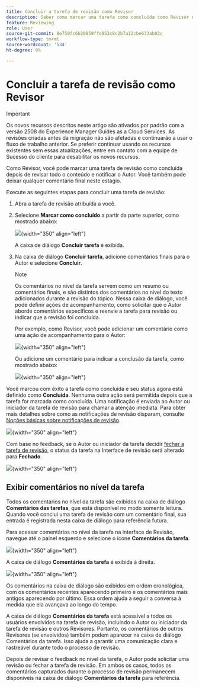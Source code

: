 ```yaml
---
title: Concluir a tarefa de revisão como Revisor
description: Saber como marcar uma tarefa como concluída como Revisor no AEM Guides.
feature: Reviewing
role: User
source-git-commit: 8e750fc6b20859ffd953c8c2b7a12cbe633ab02c
workflow-type: tm+mt
source-wordcount: '534'
ht-degree: 0%

---
```


# Concluir a tarefa de revisão como Revisor

>[!IMPORTANT]
>
> Os novos recursos descritos neste artigo são ativados por padrão com a versão 2508 do Experience Manager Guides as a Cloud Services. As revisões criadas antes da migração não são afetadas e continuarão a usar o fluxo de trabalho anterior. Se preferir continuar usando os recursos existentes sem essas atualizações, entre em contato com a equipe de Sucesso do cliente para desabilitar os novos recursos.

Como Revisor, você pode marcar uma tarefa de revisão como concluída depois de revisar todo o conteúdo e notificar o Autor. Você também pode deixar qualquer comentário final neste estágio.

Execute as seguintes etapas para concluir uma tarefa de revisão:

1. Abra a tarefa de revisão atribuída a você.
2. Selecione **Marcar como concluído** a partir da parte superior, como mostrado abaixo:

   ![](images/review-task-mark-as-done.png){width="350" align="left"}

   A caixa de diálogo **Concluir tarefa** é exibida.
3. Na caixa de diálogo **Concluir tarefa**, adicione comentários finais para o Autor e selecione **Concluir**.

   >[!NOTE]
   >
   > Os comentários no nível da tarefa servem como um resumo ou comentários finais, e são distintos dos comentários no nível do texto adicionados durante a revisão do tópico. Nessa caixa de diálogo, você pode definir ações de acompanhamento, como solicitar que o Autor aborde comentários específicos e reenvie a tarefa para revisão ou indicar que a revisão foi concluída.

   Por exemplo, como Revisor, você pode adicionar um comentário como uma ação de acompanhamento para o Autor:

   ![](images/complete-task-dialog-followup.png){width="350" align="left"}

   Ou adicione um comentário para indicar a conclusão da tarefa, como mostrado abaixo:

   ![](images/complete-task-dialog.png){width="350" align="left"}


Você marcou com êxito a tarefa como concluída e seu status agora está definido como **Concluída**. Nenhuma outra ação será permitida depois que a tarefa for marcada como concluída. Uma notificação é enviada ao Autor ou iniciador da tarefa de revisão para chamar a atenção imediata. Para obter mais detalhes sobre como as notificações de revisão disparam, consulte [Noções básicas sobre notificações de revisão](./review-understanding-review-notifications.md).

![](images/task-completed-status.png){width="350" align="left"}

Com base no feedback, se o Autor ou iniciador da tarefa decidir [fechar a tarefa de revisão](./review-close-review-task.md), o status da tarefa na Interface de revisão será alterado para **Fechado**.

![](images/review-status-closed-review-ui.png){width="350" align="left"}

## Exibir comentários no nível da tarefa

Todos os comentários no nível da tarefa são exibidos na caixa de diálogo **Comentários das tarefas**, que está disponível no modo somente leitura. Quando você conclui uma tarefa de revisão com um comentário final, sua entrada é registrada nesta caixa de diálogo para referência futura.

Para acessar comentários no nível da tarefa na interface de Revisão, navegue até o painel esquerdo e selecione o ícone **Comentários da tarefa**.

![](images/task-comments-icon.png){width="350" align="left"}

A caixa de diálogo **Comentários da tarefa** é exibida à direita.

![](images/task-comments-reviewer.png){width="350" align="left"}

Os comentários na caixa de diálogo são exibidos em ordem cronológica, com os comentários recentes aparecendo primeiro e os comentários mais antigos aparecendo por último. Essa ordem ajuda a seguir a conversa à medida que ela avançava ao longo do tempo.

A caixa de diálogo **Comentários da tarefa** está acessível a todos os usuários envolvidos na tarefa de revisão, incluindo o Autor ou iniciador da tarefa de revisão e outros Revisores. Portanto, os comentários de outros Revisores (se envolvidos) também podem aparecer na caixa de diálogo Comentários da tarefa. Isso ajuda a garantir uma comunicação clara e rastreável durante todo o processo de revisão.

Depois de revisar o feedback no nível da tarefa, o Autor pode solicitar uma revisão ou fechar a tarefa de revisão. Em ambos os casos, todos os comentários capturados durante o processo de revisão permanecem disponíveis na caixa de diálogo **Comentários da tarefa** para referência.

